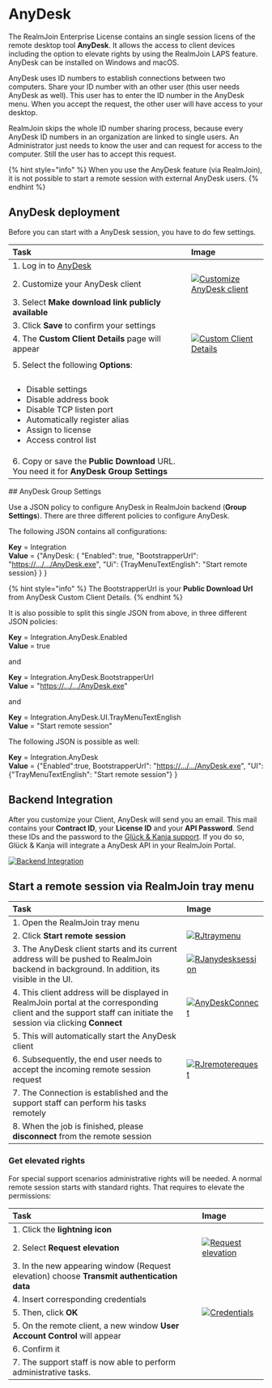 # AnyDesk

The RealmJoin Enterprise License contains an single session licens of the remote desktop tool **AnyDesk**. It allows the access to client devices including the option to elevate rights by using the RealmJoin LAPS feature. AnyDesk can be installed on Windows and macOS.

AnyDesk uses ID numbers to establish connections between two computers. Share your ID number with an other user \(this user needs AnyDesk as well\). This user has to enter the ID number in the AnyDesk menu. When you accept the request, the other user will have access to your desktop.

RealmJoin skips the whole ID number sharing process, because every AnyDesk ID numbers in an organization are linked to single users. An Administrator just needs to know the user and can request for access to the computer. Still the user has to accept this request.

{% hint style="info" %}
When you use the AnyDesk feature \(via RealmJoin\), it is not possible to start a remote session with external AnyDesk users.
{% endhint %}

## AnyDesk deployment

Before you can start with a AnyDesk session, you have to do few settings.

<table>
  <thead>
    <tr>
      <th style="text-align:left">Task</th>
      <th style="text-align:left">Image</th>
    </tr>
  </thead>
  <tbody>
    <tr>
      <td style="text-align:left">1. Log in to <a href="https://my.anydesk.com/login">AnyDesk</a>
      </td>
      <td style="text-align:left"></td>
    </tr>
    <tr>
      <td style="text-align:left">2. Customize your AnyDesk client</td>
      <td style="text-align:left"><a href="https://github.com/realmjoin/realmjoin-gitbooks/tree/3c2250fcc0d712e1b40ac535a1766b57ce01910c/docs/media/anydesk7.png"><img src="../.gitbook/assets/anydesk7.png" alt="Customize AnyDesk client"/></a>
      </td>
    </tr>
    <tr>
      <td style="text-align:left">3. Select <b>Make download link publicly available</b>
      </td>
      <td style="text-align:left"></td>
    </tr>
    <tr>
      <td style="text-align:left">3. Click <b>Save</b> to confirm your settings</td>
      <td style="text-align:left"></td>
    </tr>
    <tr>
      <td style="text-align:left">4. The <b>Custom Client Details</b> page will appear</td>
      <td style="text-align:left"><a href="https://github.com/realmjoin/realmjoin-gitbooks/tree/3c2250fcc0d712e1b40ac535a1766b57ce01910c/docs/media/anydesk8.png"><img src="../.gitbook/assets/anydesk8 (1).png" alt="Custom Client Details"/></a>
      </td>
    </tr>
    <tr>
      <td style="text-align:left">5. Select the following <b>Options</b>:</td>
      <td style="text-align:left">
        <p></p>
        <p>
          <img src="../.gitbook/assets/anydesk8_2 (1).png" alt/>
        </p>
      </td>
    </tr>
    <tr>
      <td style="text-align:left">
        <ul>
          <li>Disable settings</li>
          <li>Disable address book</li>
          <li>Disable TCP listen port</li>
          <li>Automatically register alias</li>
          <li>Assign to license</li>
          <li>Access control list</li>
        </ul>
      </td>
      <td style="text-align:left">
        <p></p>
        <p></p>
      </td>
    </tr>
    <tr>
      <td style="text-align:left">6. Copy or save the <b>Public Download</b> URL. You need it for <b>AnyDesk Group Settings</b>
      </td>
      <td style="text-align:left"></td>
    </tr>
  </tbody>
</table>## AnyDesk Group Settings

Use a JSON policy to configure AnyDesk in RealmJoin backend \(**Group Settings**\). There are three different policies to configure AnyDesk.

The following JSON contains all configurations:

**Key** = Integration  
**Value** = {"AnyDesk: { "Enabled": true, "BootstrapperUrl": "[https://.../.../AnyDesk.exe](https://.../.../AnyDesk.exe)", "Ui": {TrayMenuTextEnglish": "Start remote session} } }

{% hint style="info" %}
The BootstrapperUrl is your **Public Download Url** from AnyDesk Custom Client Details.
{% endhint %}

It is also possible to split this single JSON from above, in three different JSON policies:

**Key** = Integration.AnyDesk.Enabled  
**Value** = true

and

**Key** = Integration.AnyDesk.BootstrapperUrl  
**Value** = "[https://.../.../AnyDesk.exe](https://.../.../AnyDesk.exe)"

and

**Key** = Integration.AnyDesk.UI.TrayMenuTextEnglish  
**Value** = "Start remote session"

The following JSON is possible as well:

**Key** = Integration.AnyDesk  
**Value** = {"Enabled":true, BootstrapperUrl": "[https://.../.../AnyDesk.exe](https://.../.../AnyDesk.exe)", "UI":{"TrayMenuTextEnglish": "Start remote session"} }

## Backend Integration

After you customize your Client, AnyDesk will send you an email. This mail contains your **Contract ID**, your **License ID** and your **API Password**. Send these IDs and the password to the [Glück & Kanja support](mailto:support@glueckkanja.com). If you do so, Glück & Kanja will integrate a AnyDesk API in your RealmJoin Portal.

[![Backend Integration](../.gitbook/assets/anydesk9.png)](https://github.com/realmjoin/realmjoin-gitbooks/tree/3c2250fcc0d712e1b40ac535a1766b57ce01910c/docs/media/anydesk9.png)

## Start a remote session via RealmJoin tray menu

| Task | Image |
| :--- | :--- |
| 1. Open the RealmJoin tray menu |  |
| 2. Click **Start remote session** | [![RJtraymenu](../.gitbook/assets/anydesk1%20%281%29.png)](https://github.com/realmjoin/realmjoin-gitbooks/tree/3c2250fcc0d712e1b40ac535a1766b57ce01910c/docs/media/anydesk1.png) |
| 3. The AnyDesk client starts and its current address will be pushed to RealmJoin backend in background. In addition, its visible in the UI. | [![RJanydesksession](../.gitbook/assets/anydesk2.png)](https://github.com/realmjoin/realmjoin-gitbooks/tree/3c2250fcc0d712e1b40ac535a1766b57ce01910c/docs/media/anydesk2.png) |
| 4. This client address will be displayed in RealmJoin portal at the corresponding client and the support staff can initiate the session via clicking **Connect** | [![AnyDeskConnect](../.gitbook/assets/anydesk3.png)](https://github.com/realmjoin/realmjoin-gitbooks/tree/3c2250fcc0d712e1b40ac535a1766b57ce01910c/docs/media/anydesk3.png) |
| 5. This will automatically start the AnyDesk client |  |
| 6. Subsequently, the end user needs to accept the incoming remote session request | [![RJremoterequest](../.gitbook/assets/anydesk4.png)](https://github.com/realmjoin/realmjoin-gitbooks/tree/3c2250fcc0d712e1b40ac535a1766b57ce01910c/docs/media/anydesk4.png) |
| 7. The Connection is established and the support staff can perform his tasks remotely |  |
| 8. When the job is finished, please **disconnect** from the remote session |  |

### Get elevated rights

For special support scenarios administrative rights will be needed. A normal remote session starts with standard rights. That requires to elevate the permissions:

| Task | Image |
| :--- | :--- |
| 1. Click the **lightning icon** |  |
| 2. Select **Request elevation** | [![Request elevation](../.gitbook/assets/anydesk5.png)](https://github.com/realmjoin/realmjoin-gitbooks/tree/3c2250fcc0d712e1b40ac535a1766b57ce01910c/docs/media/anydesk5.png) |
| 3. In the new appearing window \(Request elevation\) choose **Transmit authentication data** |  |
| 4. Insert corresponding credentials |  |
| 5. Then, click **OK** | [![Credentials](../.gitbook/assets/anydesk6%20%281%29.png)](https://github.com/realmjoin/realmjoin-gitbooks/tree/3c2250fcc0d712e1b40ac535a1766b57ce01910c/docs/media/anydesk6.png) |
| 5. On the remote client, a new window **User Account Control** will appear |  |
| 6. Confirm it |  |
| 7. The support staff is now able to perform administrative tasks. |  |

